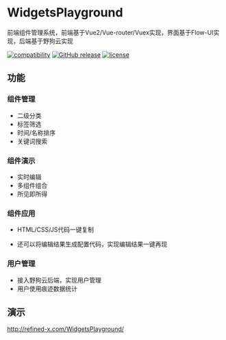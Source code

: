 # WidgetsPlayground
前端组件管理系统，前端基于Vue2/Vue-router/Vuex实现，界面基于Flow-UI实现，后端基于野狗云实现

[![compatibility](https://img.shields.io/badge/compatibility-MicrosoftEdge%2B-orange.svg)]() [![GitHub release](https://img.shields.io/github/release/tower1229/WidgetsPlayground.svg)]() [![license](https://img.shields.io/github/license/tower1229/WidgetsPlayground.svg)]()

## 功能

### 组件管理
- 二级分类
- 标签筛选
- 时间/名称排序
- 关键词搜索

### 组件演示
- 实时编辑
- 多组件组合
- 所见即所得

### 组件应用
- HTML/CSS/JS代码一键复制

- 还可以将编辑结果生成配置代码，实现编辑结果一键再现
### 用户管理
- 接入野狗云后端，实现用户管理
- 用户使用痕迹数据统计

## 演示 
http://refined-x.com/WidgetsPlayground/
